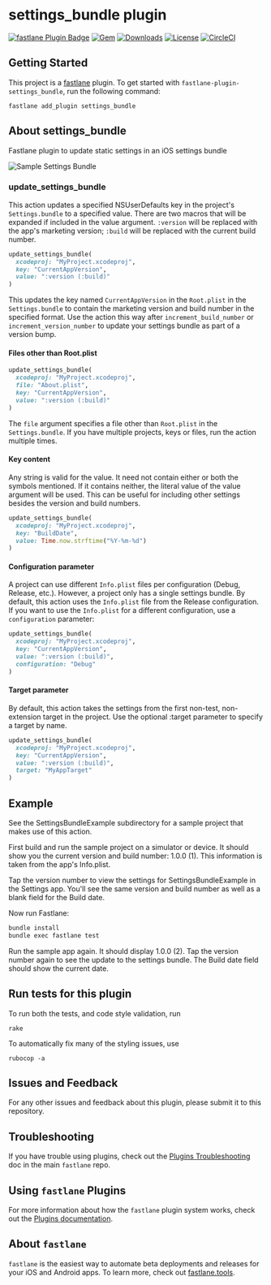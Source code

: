 # settings_bundle plugin

[![fastlane Plugin Badge](https://rawcdn.githack.com/fastlane/fastlane/master/fastlane/assets/plugin-badge.svg?style=flat-square)](https://rubygems.org/gems/fastlane-plugin-settings_bundle)
[![Gem](https://img.shields.io/gem/v/fastlane-plugin-settings_bundle.svg?style=flat)](https://rubygems.org/gems/fastlane-plugin-settings_bundle)
[![Downloads](https://img.shields.io/gem/dt/fastlane-plugin-settings_bundle.svg?style=flat)](https://rubygems.org/gems/fastlane-plugin-settings_bundle)
[![License](https://img.shields.io/badge/license-MIT-green.svg?style=flat)](https://github.com/jdee/settings-bundle/blob/master/LICENSE)
[![CircleCI](https://img.shields.io/circleci/project/github/jdee/settings-bundle.svg)](https://circleci.com/gh/jdee/settings-bundle)

## Getting Started

This project is a [fastlane](https://github.com/fastlane/fastlane) plugin. To get started with `fastlane-plugin-settings_bundle`, run the following command:
```
fastlane add_plugin settings_bundle
```

## About settings_bundle

Fastlane plugin to update static settings in an iOS settings bundle

![Sample Settings Bundle](https://github.com/jdee/settings-bundle/blob/master/settings-bundle-example.png)

### update_settings_bundle

This action updates a specified NSUserDefaults key in the project's
`Settings.bundle` to a specified value. There are two macros that will
be expanded if included in the value argument. `:version` will be
replaced with the app's marketing version; `:build` will be replaced with
the current build number.

```ruby
update_settings_bundle(
  xcodeproj: "MyProject.xcodeproj",
  key: "CurrentAppVersion",
  value: ":version (:build)"
)
```

This updates the key named `CurrentAppVersion` in the `Root.plist` in the
`Settings.bundle` to contain the marketing version and build number in the
specified format. Use the action this way after `increment_build_number` or
`increment_version_number` to update your settings bundle as part of a
version bump.

#### Files other than Root.plist

```ruby
update_settings_bundle(
  xcodeproj: "MyProject.xcodeproj",
  file: "About.plist",
  key: "CurrentAppVersion",
  value: ":version (:build)"
)
```

The `file` argument specifies a file other than `Root.plist` in the
`Settings.bundle`. If you have multiple projects, keys or files,
run the action multiple times.

#### Key content

Any string is valid for the value. It need not contain either or
both the symbols mentioned. If it contains neither, the literal value
of the value argument will be used. This can be useful for including
other settings besides the version and build numbers.

```ruby
update_settings_bundle(
  xcodeproj: "MyProject.xcodeproj",
  key: "BuildDate",
  value: Time.now.strftime("%Y-%m-%d")
)
```

#### Configuration parameter

A project can use different `Info.plist` files per configuration
(Debug, Release, etc.). However, a project only has a single settings
bundle. By default, this action uses the `Info.plist` file from the
Release configuration. If you want to use the `Info.plist` for a
different configuration, use a `configuration` parameter:

```ruby
update_settings_bundle(
  xcodeproj: "MyProject.xcodeproj",
  key: "CurrentAppVersion",
  value: ":version (:build)",
  configuration: "Debug"
)
```

#### Target parameter

By default, this action takes the settings from the first non-test, non-extension target in
the project. Use the optional :target parameter to specify a target by name.
```ruby
update_settings_bundle(
  xcodeproj: "MyProject.xcodeproj",
  key: "CurrentAppVersion",
  value: ":version (:build)",
  target: "MyAppTarget"
)
```

## Example

See the SettingsBundleExample subdirectory for a sample project that
makes use of this action.

First build and run the sample project on a simulator or device. It should show
you the current
version and build number: 1.0.0 (1). This information is taken from the app's Info.plist.

Tap the version number to view the settings for
SettingsBundleExample in the Settings app. You'll see the same version and build number
as well as a blank field for the Build date.

Now run Fastlane:

```bash
bundle install
bundle exec fastlane test
```

Run the sample app again. It should display 1.0.0 (2). Tap the version number again
to see the update to the
settings bundle. The Build date field should show the current date.

## Run tests for this plugin

To run both the tests, and code style validation, run

```
rake
```

To automatically fix many of the styling issues, use
```
rubocop -a
```

## Issues and Feedback

For any other issues and feedback about this plugin, please submit it to this repository.

## Troubleshooting

If you have trouble using plugins, check out the [Plugins Troubleshooting](https://github.com/fastlane/fastlane/blob/master/fastlane/docs/PluginsTroubleshooting.md) doc in the main `fastlane` repo.

## Using `fastlane` Plugins

For more information about how the `fastlane` plugin system works, check out the [Plugins documentation](https://github.com/fastlane/fastlane/blob/master/fastlane/docs/Plugins.md).

## About `fastlane`

`fastlane` is the easiest way to automate beta deployments and releases for your iOS and Android apps. To learn more, check out [fastlane.tools](https://fastlane.tools).
